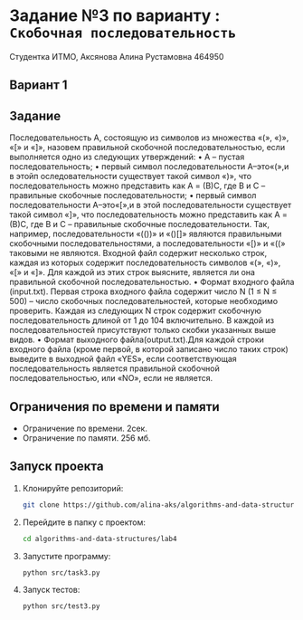 # Задание №3 по варианту  : `Скобочная последовательность`
Студентка ИТМО, Аксянова Алина Рустамовна  464950

## Вариант 1

## Задание 
Последовательность A, состоящую из символов из множества «(», «)», «[» и
«]», назовем правильной скобочной последовательностью, если выполняется одно из следующих утверждений:
•	A – пустая последовательность;
•	первый символ последовательности A–это«(»,и в этойп оследовательности существует такой символ «)», что последовательность можно представить как A = (B)C, где B и C – правильные скобочные последовательности;
•	первый символ последовательности A–это«[»,и в этой последовательности существует такой символ «]», что последовательность можно представить как A = (B)C, где B и C – правильные скобочные последовательности.
Так, например, последовательности «(())» и «()[]» являются правильными скобочными последовательностями, а последовательности «[)» и «((» таковыми не являются.
Входной файл содержит несколько строк, каждая из которых содержит последовательность символов «(», «)», «[» и «]». Для каждой из этих строк выясните, является ли она правильной скобочной последовательностью.
•	Формат входного файла (input.txt). Первая строка входного файла содержит число N (1 ≤ N ≤ 500) – число скобочных последовательностей, которые необходимо проверить. Каждая из следующих N строк содержит скобочную последовательность длиной от 1 до 104 включительно. В каждой из последовательностей присутствуют только скобки указанных выше видов.
• Формат выходного файла(output.txt).Для каждой строки входного файла (кроме первой, в которой записано число таких строк) выведите в выходной файл «YES», если соответствующая последовательность является правильной скобочной последовательностью, или «NO», если не является.


## Ограничения по времени и памяти

- Ограничение по времени. 2сек.
- Ограничение по памяти. 256 мб.


## Запуск проекта
1. Клонируйте репозиторий:
   ```bash
   git clone https://github.com/alina-aks/algorithms-and-data-structures.git
   
   ```
2. Перейдите в папку с проектом:
   ```bash
   cd algorithms-and-data-structures/lab4
   ```
3. Запустите программу:
   ```bash
   python src/task3.py
   ```

4. Запуск тестов:
   ```bash
   python src/test3.py
   ```
